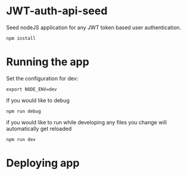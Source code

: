 # JWT-auth-api-seed

Seed nodeJS application for any JWT token based user authentication.  

    npm install

# Running the app

Set the configuration for dev:

    export NODE_ENV=dev

If you would like to debug

    npm run debug

if you would like to run while developing any files you change will automatically get reloaded

    npm run dev

# Deploying app


